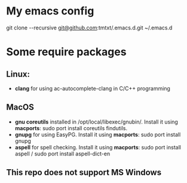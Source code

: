 # My emacs config

git clone --recursive git@github.com:tmtxt/.emacs.d.git ~/.emacs.d

# Some require packages

## Linux:
* **clang** for using ac-autocomplete-clang in C/C++ programming

## MacOS
* **gnu coreutils** installed in /opt/local/libexec/gnubin/. Install it using
    **macports**: sudo port install coreutils findutils.
* **gnupg** for using EasyPG. Install it using **macports**: sudo port install gnupg
* **aspell** for spell checking. Install it using **macports**: sudo port
  install aspell / sudo port install aspell-dict-en

## This repo does not support MS Windows
